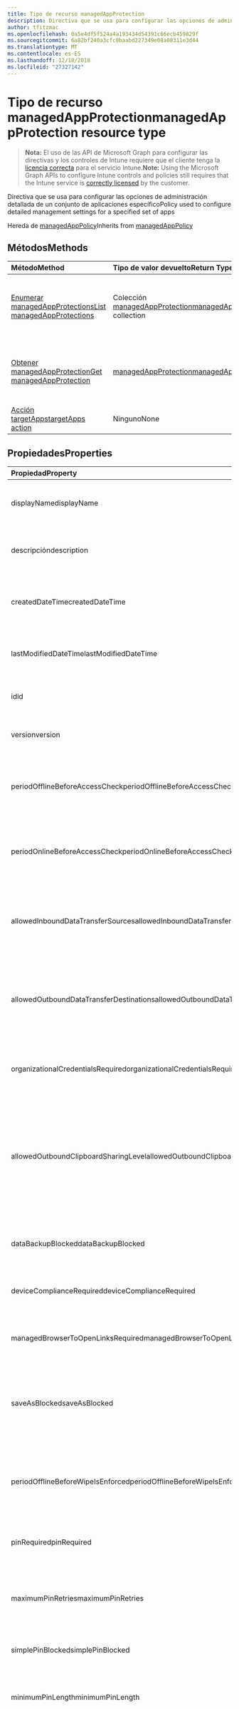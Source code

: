```yaml
---
title: Tipo de recurso managedAppProtection
description: Directiva que se usa para configurar las opciones de administración detallada de un conjunto de aplicaciones específico
author: tfitzmac
ms.openlocfilehash: 0a5e4df5f524a4a193434d54391c66ecb459829f
ms.sourcegitcommit: 6a82bf240a3cfc0baabd227349e08a08311e3d44
ms.translationtype: MT
ms.contentlocale: es-ES
ms.lasthandoff: 12/18/2018
ms.locfileid: "27327142"
---
```

# <a name="managedappprotection-resource-type"></a><span data-ttu-id="9ebfb-103">Tipo de recurso managedAppProtection</span><span class="sxs-lookup"><span data-stu-id="9ebfb-103">managedAppProtection resource type</span></span>

> <span data-ttu-id="9ebfb-104">**Nota:** El uso de las API de Microsoft Graph para configurar las directivas y los controles de Intune requiere que el cliente tenga la [licencia correcta](https://go.microsoft.com/fwlink/?linkid=839381) para el servicio Intune.</span><span class="sxs-lookup"><span data-stu-id="9ebfb-104">**Note:** Using the Microsoft Graph APIs to configure Intune controls and policies still requires that the Intune service is [correctly licensed](https://go.microsoft.com/fwlink/?linkid=839381) by the customer.</span></span>

<span data-ttu-id="9ebfb-105">Directiva que se usa para configurar las opciones de administración detallada de un conjunto de aplicaciones específico</span><span class="sxs-lookup"><span data-stu-id="9ebfb-105">Policy used to configure detailed management settings for a specified set of apps</span></span>

<span data-ttu-id="9ebfb-106">Hereda de [managedAppPolicy](../resources/intune-mam-managedapppolicy.md)</span><span class="sxs-lookup"><span data-stu-id="9ebfb-106">Inherits from [managedAppPolicy](../resources/intune-mam-managedapppolicy.md)</span></span>

## <a name="methods"></a><span data-ttu-id="9ebfb-107">Métodos</span><span class="sxs-lookup"><span data-stu-id="9ebfb-107">Methods</span></span>
|<span data-ttu-id="9ebfb-108">Método</span><span class="sxs-lookup"><span data-stu-id="9ebfb-108">Method</span></span>|<span data-ttu-id="9ebfb-109">Tipo de valor devuelto</span><span class="sxs-lookup"><span data-stu-id="9ebfb-109">Return Type</span></span>|<span data-ttu-id="9ebfb-110">Descripción</span><span class="sxs-lookup"><span data-stu-id="9ebfb-110">Description</span></span>|
|:---|:---|:---|
|[<span data-ttu-id="9ebfb-111">Enumerar managedAppProtections</span><span class="sxs-lookup"><span data-stu-id="9ebfb-111">List managedAppProtections</span></span>](../api/intune-mam-managedappprotection-list.md)|<span data-ttu-id="9ebfb-112">Colección [managedAppProtection](../resources/intune-mam-managedappprotection.md)</span><span class="sxs-lookup"><span data-stu-id="9ebfb-112">[managedAppProtection](../resources/intune-mam-managedappprotection.md) collection</span></span>|<span data-ttu-id="9ebfb-113">Enumere las propiedades y las relaciones de los objetos [managedAppProtection](../resources/intune-mam-managedappprotection.md).</span><span class="sxs-lookup"><span data-stu-id="9ebfb-113">List properties and relationships of the [managedAppProtection](../resources/intune-mam-managedappprotection.md) objects.</span></span>|
|[<span data-ttu-id="9ebfb-114">Obtener managedAppProtection</span><span class="sxs-lookup"><span data-stu-id="9ebfb-114">Get managedAppProtection</span></span>](../api/intune-mam-managedappprotection-get.md)|[<span data-ttu-id="9ebfb-115">managedAppProtection</span><span class="sxs-lookup"><span data-stu-id="9ebfb-115">managedAppProtection</span></span>](../resources/intune-mam-managedappprotection.md)|<span data-ttu-id="9ebfb-116">Lea las propiedades y las relaciones del objeto [managedAppProtection](../resources/intune-mam-managedappprotection.md).</span><span class="sxs-lookup"><span data-stu-id="9ebfb-116">Read properties and relationships of the [managedAppProtection](../resources/intune-mam-managedappprotection.md) object.</span></span>|
|[<span data-ttu-id="9ebfb-117">Acción targetApps</span><span class="sxs-lookup"><span data-stu-id="9ebfb-117">targetApps action</span></span>](../api/intune-mam-managedappprotection-targetapps.md)|<span data-ttu-id="9ebfb-118">Ninguno</span><span class="sxs-lookup"><span data-stu-id="9ebfb-118">None</span></span>|<span data-ttu-id="9ebfb-119">Todavía no documentado</span><span class="sxs-lookup"><span data-stu-id="9ebfb-119">Not yet documented</span></span>|

## <a name="properties"></a><span data-ttu-id="9ebfb-120">Propiedades</span><span class="sxs-lookup"><span data-stu-id="9ebfb-120">Properties</span></span>
|<span data-ttu-id="9ebfb-121">Propiedad</span><span class="sxs-lookup"><span data-stu-id="9ebfb-121">Property</span></span>|<span data-ttu-id="9ebfb-122">Tipo</span><span class="sxs-lookup"><span data-stu-id="9ebfb-122">Type</span></span>|<span data-ttu-id="9ebfb-123">Descripción</span><span class="sxs-lookup"><span data-stu-id="9ebfb-123">Description</span></span>|
|:---|:---|:---|
|<span data-ttu-id="9ebfb-124">displayName</span><span class="sxs-lookup"><span data-stu-id="9ebfb-124">displayName</span></span>|<span data-ttu-id="9ebfb-125">String</span><span class="sxs-lookup"><span data-stu-id="9ebfb-125">String</span></span>|<span data-ttu-id="9ebfb-126">Nombre para mostrar de la directiva.</span><span class="sxs-lookup"><span data-stu-id="9ebfb-126">Policy display name.</span></span> <span data-ttu-id="9ebfb-127">Heredado de [managedAppPolicy](../resources/intune-mam-managedapppolicy.md).</span><span class="sxs-lookup"><span data-stu-id="9ebfb-127">Inherited from [managedAppPolicy](../resources/intune-mam-managedapppolicy.md)</span></span>|
|<span data-ttu-id="9ebfb-128">descripción</span><span class="sxs-lookup"><span data-stu-id="9ebfb-128">description</span></span>|<span data-ttu-id="9ebfb-129">String</span><span class="sxs-lookup"><span data-stu-id="9ebfb-129">String</span></span>|<span data-ttu-id="9ebfb-130">Descripción de la directiva.</span><span class="sxs-lookup"><span data-stu-id="9ebfb-130">The policy's description.</span></span> <span data-ttu-id="9ebfb-131">Heredado de [managedAppPolicy](../resources/intune-mam-managedapppolicy.md).</span><span class="sxs-lookup"><span data-stu-id="9ebfb-131">Inherited from [managedAppPolicy](../resources/intune-mam-managedapppolicy.md)</span></span>|
|<span data-ttu-id="9ebfb-132">createdDateTime</span><span class="sxs-lookup"><span data-stu-id="9ebfb-132">createdDateTime</span></span>|<span data-ttu-id="9ebfb-133">DateTimeOffset</span><span class="sxs-lookup"><span data-stu-id="9ebfb-133">DateTimeOffset</span></span>|<span data-ttu-id="9ebfb-134">Fecha y hora de creación de la directiva.</span><span class="sxs-lookup"><span data-stu-id="9ebfb-134">The date and time the policy was created.</span></span> <span data-ttu-id="9ebfb-135">Heredado de [managedAppPolicy](../resources/intune-mam-managedapppolicy.md).</span><span class="sxs-lookup"><span data-stu-id="9ebfb-135">Inherited from [managedAppPolicy](../resources/intune-mam-managedapppolicy.md)</span></span>|
|<span data-ttu-id="9ebfb-136">lastModifiedDateTime</span><span class="sxs-lookup"><span data-stu-id="9ebfb-136">lastModifiedDateTime</span></span>|<span data-ttu-id="9ebfb-137">DateTimeOffset</span><span class="sxs-lookup"><span data-stu-id="9ebfb-137">DateTimeOffset</span></span>|<span data-ttu-id="9ebfb-138">Última vez que se modificó la directiva.</span><span class="sxs-lookup"><span data-stu-id="9ebfb-138">Last time the policy was modified.</span></span> <span data-ttu-id="9ebfb-139">Heredado de [managedAppPolicy](../resources/intune-mam-managedapppolicy.md).</span><span class="sxs-lookup"><span data-stu-id="9ebfb-139">Inherited from [managedAppPolicy](../resources/intune-mam-managedapppolicy.md)</span></span>|
|<span data-ttu-id="9ebfb-140">id</span><span class="sxs-lookup"><span data-stu-id="9ebfb-140">id</span></span>|<span data-ttu-id="9ebfb-141">String</span><span class="sxs-lookup"><span data-stu-id="9ebfb-141">String</span></span>|<span data-ttu-id="9ebfb-142">Clave de la entidad.</span><span class="sxs-lookup"><span data-stu-id="9ebfb-142">Key of the entity.</span></span> <span data-ttu-id="9ebfb-143">Heredado de [managedAppPolicy](../resources/intune-mam-managedapppolicy.md).</span><span class="sxs-lookup"><span data-stu-id="9ebfb-143">Inherited from [managedAppPolicy](../resources/intune-mam-managedapppolicy.md)</span></span>|
|<span data-ttu-id="9ebfb-144">version</span><span class="sxs-lookup"><span data-stu-id="9ebfb-144">version</span></span>|<span data-ttu-id="9ebfb-145">String</span><span class="sxs-lookup"><span data-stu-id="9ebfb-145">String</span></span>|<span data-ttu-id="9ebfb-146">Versión de la entidad.</span><span class="sxs-lookup"><span data-stu-id="9ebfb-146">Version of the entity.</span></span> <span data-ttu-id="9ebfb-147">Heredado de [managedAppPolicy](../resources/intune-mam-managedapppolicy.md).</span><span class="sxs-lookup"><span data-stu-id="9ebfb-147">Inherited from [managedAppPolicy](../resources/intune-mam-managedapppolicy.md)</span></span>|
|<span data-ttu-id="9ebfb-148">periodOfflineBeforeAccessCheck</span><span class="sxs-lookup"><span data-stu-id="9ebfb-148">periodOfflineBeforeAccessCheck</span></span>|<span data-ttu-id="9ebfb-149">Duración</span><span class="sxs-lookup"><span data-stu-id="9ebfb-149">Duration</span></span>|<span data-ttu-id="9ebfb-150">El período tras el cual se comprueba el acceso cuando el dispositivo no está conectado a Internet.</span><span class="sxs-lookup"><span data-stu-id="9ebfb-150">The period after which access is checked when the device is not connected to the internet.</span></span>|
|<span data-ttu-id="9ebfb-151">periodOnlineBeforeAccessCheck</span><span class="sxs-lookup"><span data-stu-id="9ebfb-151">periodOnlineBeforeAccessCheck</span></span>|<span data-ttu-id="9ebfb-152">Duración</span><span class="sxs-lookup"><span data-stu-id="9ebfb-152">Duration</span></span>|<span data-ttu-id="9ebfb-153">El período tras el cual se comprueba el acceso cuando el dispositivo está conectado a Internet.</span><span class="sxs-lookup"><span data-stu-id="9ebfb-153">The period after which access is checked when the device is connected to the internet.</span></span>|
|<span data-ttu-id="9ebfb-154">allowedInboundDataTransferSources</span><span class="sxs-lookup"><span data-stu-id="9ebfb-154">allowedInboundDataTransferSources</span></span>|[<span data-ttu-id="9ebfb-155">managedAppDataTransferLevel</span><span class="sxs-lookup"><span data-stu-id="9ebfb-155">managedAppDataTransferLevel</span></span>](../resources/intune-mam-managedappdatatransferlevel.md)|<span data-ttu-id="9ebfb-156">Orígenes desde los que permite la transferencia de datos.</span><span class="sxs-lookup"><span data-stu-id="9ebfb-156">Sources from which data is allowed to be transferred.</span></span> <span data-ttu-id="9ebfb-157">Los valores posibles son: `allApps`, `managedApps` y `none`.</span><span class="sxs-lookup"><span data-stu-id="9ebfb-157">Possible values are: `allApps`, `managedApps`, `none`.</span></span>|
|<span data-ttu-id="9ebfb-158">allowedOutboundDataTransferDestinations</span><span class="sxs-lookup"><span data-stu-id="9ebfb-158">allowedOutboundDataTransferDestinations</span></span>|[<span data-ttu-id="9ebfb-159">managedAppDataTransferLevel</span><span class="sxs-lookup"><span data-stu-id="9ebfb-159">managedAppDataTransferLevel</span></span>](../resources/intune-mam-managedappdatatransferlevel.md)|<span data-ttu-id="9ebfb-160">Destinos a los que permite la transferencia de datos.</span><span class="sxs-lookup"><span data-stu-id="9ebfb-160">Destinations to which data is allowed to be transferred.</span></span> <span data-ttu-id="9ebfb-161">Los valores posibles son: `allApps`, `managedApps` y `none`.</span><span class="sxs-lookup"><span data-stu-id="9ebfb-161">Possible values are: `allApps`, `managedApps`, `none`.</span></span>|
|<span data-ttu-id="9ebfb-162">organizationalCredentialsRequired</span><span class="sxs-lookup"><span data-stu-id="9ebfb-162">organizationalCredentialsRequired</span></span>|<span data-ttu-id="9ebfb-163">Boolean</span><span class="sxs-lookup"><span data-stu-id="9ebfb-163">Boolean</span></span>|<span data-ttu-id="9ebfb-164">Indica si son necesarias las credenciales de la organización para usar la aplicación.</span><span class="sxs-lookup"><span data-stu-id="9ebfb-164">Indicates whether organizational credentials are required for app use.</span></span>|
|<span data-ttu-id="9ebfb-165">allowedOutboundClipboardSharingLevel</span><span class="sxs-lookup"><span data-stu-id="9ebfb-165">allowedOutboundClipboardSharingLevel</span></span>|[<span data-ttu-id="9ebfb-166">managedAppClipboardSharingLevel</span><span class="sxs-lookup"><span data-stu-id="9ebfb-166">managedAppClipboardSharingLevel</span></span>](../resources/intune-mam-managedappclipboardsharinglevel.md)|<span data-ttu-id="9ebfb-167">El nivel al que puede compartirse el Portapapeles entre aplicaciones en el dispositivo administrado.</span><span class="sxs-lookup"><span data-stu-id="9ebfb-167">The level to which the clipboard may be shared between apps on the managed device.</span></span> <span data-ttu-id="9ebfb-168">Los valores posibles son: `allApps`, `managedAppsWithPasteIn`, `managedApps` y `blocked`.</span><span class="sxs-lookup"><span data-stu-id="9ebfb-168">Possible values are: `allApps`, `managedAppsWithPasteIn`, `managedApps`, `blocked`.</span></span>|
|<span data-ttu-id="9ebfb-169">dataBackupBlocked</span><span class="sxs-lookup"><span data-stu-id="9ebfb-169">dataBackupBlocked</span></span>|<span data-ttu-id="9ebfb-170">Boolean</span><span class="sxs-lookup"><span data-stu-id="9ebfb-170">Boolean</span></span>|<span data-ttu-id="9ebfb-171">Indica si se bloquea la copia de seguridad de los datos de la aplicación administrada.</span><span class="sxs-lookup"><span data-stu-id="9ebfb-171">Indicates whether the backup of a managed app's data is blocked.</span></span>|
|<span data-ttu-id="9ebfb-172">deviceComplianceRequired</span><span class="sxs-lookup"><span data-stu-id="9ebfb-172">deviceComplianceRequired</span></span>|<span data-ttu-id="9ebfb-173">Boolean</span><span class="sxs-lookup"><span data-stu-id="9ebfb-173">Boolean</span></span>|<span data-ttu-id="9ebfb-174">Indica si se requiere el cumplimiento del dispositivo.</span><span class="sxs-lookup"><span data-stu-id="9ebfb-174">Indicates whether device compliance is required.</span></span>|
|<span data-ttu-id="9ebfb-175">managedBrowserToOpenLinksRequired</span><span class="sxs-lookup"><span data-stu-id="9ebfb-175">managedBrowserToOpenLinksRequired</span></span>|<span data-ttu-id="9ebfb-176">Boolean</span><span class="sxs-lookup"><span data-stu-id="9ebfb-176">Boolean</span></span>|<span data-ttu-id="9ebfb-177">Indica si se deberían abrir los vínculos de Internet en la aplicación del explorador administrado.</span><span class="sxs-lookup"><span data-stu-id="9ebfb-177">Indicates whether internet links should be opened in the managed browser app.</span></span>|
|<span data-ttu-id="9ebfb-178">saveAsBlocked</span><span class="sxs-lookup"><span data-stu-id="9ebfb-178">saveAsBlocked</span></span>|<span data-ttu-id="9ebfb-179">Boolean</span><span class="sxs-lookup"><span data-stu-id="9ebfb-179">Boolean</span></span>|<span data-ttu-id="9ebfb-180">Indica si los usuarios pueden usar el elemento de menú "Guardar como" para guardar una copia de los archivos protegidos.</span><span class="sxs-lookup"><span data-stu-id="9ebfb-180">Indicates whether users may use the "Save As" menu item to save a copy of protected files.</span></span>|
|<span data-ttu-id="9ebfb-181">periodOfflineBeforeWipeIsEnforced</span><span class="sxs-lookup"><span data-stu-id="9ebfb-181">periodOfflineBeforeWipeIsEnforced</span></span>|<span data-ttu-id="9ebfb-182">Duración</span><span class="sxs-lookup"><span data-stu-id="9ebfb-182">Duration</span></span>|<span data-ttu-id="9ebfb-183">La cantidad de tiempo que una aplicación puede estar desconectada de Internet antes de que se borren los datos administrados.</span><span class="sxs-lookup"><span data-stu-id="9ebfb-183">The amount of time an app is allowed to remain disconnected from the internet before all managed data it is wiped.</span></span>|
|<span data-ttu-id="9ebfb-184">pinRequired</span><span class="sxs-lookup"><span data-stu-id="9ebfb-184">pinRequired</span></span>|<span data-ttu-id="9ebfb-185">Boolean</span><span class="sxs-lookup"><span data-stu-id="9ebfb-185">Boolean</span></span>|<span data-ttu-id="9ebfb-186">Indica si se requiere un PIN de nivel de aplicación.</span><span class="sxs-lookup"><span data-stu-id="9ebfb-186">Indicates whether an app-level pin is required.</span></span>|
|<span data-ttu-id="9ebfb-187">maximumPinRetries</span><span class="sxs-lookup"><span data-stu-id="9ebfb-187">maximumPinRetries</span></span>|<span data-ttu-id="9ebfb-188">Int32</span><span class="sxs-lookup"><span data-stu-id="9ebfb-188">Int32</span></span>|<span data-ttu-id="9ebfb-189">Número máximo de reintentos de pin incorrecto intentos antes de la aplicación administrada se bloquea o se borre.</span><span class="sxs-lookup"><span data-stu-id="9ebfb-189">Maximum number of incorrect pin retry attempts before the managed app is either blocked or wiped.</span></span>|
|<span data-ttu-id="9ebfb-190">simplePinBlocked</span><span class="sxs-lookup"><span data-stu-id="9ebfb-190">simplePinBlocked</span></span>|<span data-ttu-id="9ebfb-191">Boolean</span><span class="sxs-lookup"><span data-stu-id="9ebfb-191">Boolean</span></span>|<span data-ttu-id="9ebfb-192">Indica si simplePin está bloqueado.</span><span class="sxs-lookup"><span data-stu-id="9ebfb-192">Indicates whether simplePin is blocked.</span></span>|
|<span data-ttu-id="9ebfb-193">minimumPinLength</span><span class="sxs-lookup"><span data-stu-id="9ebfb-193">minimumPinLength</span></span>|<span data-ttu-id="9ebfb-194">Int32</span><span class="sxs-lookup"><span data-stu-id="9ebfb-194">Int32</span></span>|<span data-ttu-id="9ebfb-195">Longitud mínima de PIN necesaria para un PIN de nivel de aplicación si PinRequired se establece en True</span><span class="sxs-lookup"><span data-stu-id="9ebfb-195">Minimum pin length required for an app-level pin if PinRequired is set to True</span></span>|
|<span data-ttu-id="9ebfb-196">pinCharacterSet</span><span class="sxs-lookup"><span data-stu-id="9ebfb-196">pinCharacterSet</span></span>|[<span data-ttu-id="9ebfb-197">managedAppPinCharacterSet</span><span class="sxs-lookup"><span data-stu-id="9ebfb-197">managedAppPinCharacterSet</span></span>](../resources/intune-mam-managedapppincharacterset.md)|<span data-ttu-id="9ebfb-198">Conjunto de caracteres que se puede usar para un PIN de nivel de aplicación si PinRequired se establece en True.</span><span class="sxs-lookup"><span data-stu-id="9ebfb-198">Character set which may be used for an app-level pin if PinRequired is set to True.</span></span> <span data-ttu-id="9ebfb-199">Los valores posibles son: `numeric` y `alphanumericAndSymbol`.</span><span class="sxs-lookup"><span data-stu-id="9ebfb-199">Possible values are: `numeric`, `alphanumericAndSymbol`.</span></span>|
|<span data-ttu-id="9ebfb-200">periodBeforePinReset</span><span class="sxs-lookup"><span data-stu-id="9ebfb-200">periodBeforePinReset</span></span>|<span data-ttu-id="9ebfb-201">Duración</span><span class="sxs-lookup"><span data-stu-id="9ebfb-201">Duration</span></span>|<span data-ttu-id="9ebfb-202">TimePeriod antes de que se deba restablecer el PIN de todos los niveles si PinRequired se establece en True.</span><span class="sxs-lookup"><span data-stu-id="9ebfb-202">TimePeriod before the all-level pin must be reset if PinRequired is set to True.</span></span>|
|<span data-ttu-id="9ebfb-203">allowedDataStorageLocations</span><span class="sxs-lookup"><span data-stu-id="9ebfb-203">allowedDataStorageLocations</span></span>|<span data-ttu-id="9ebfb-204">colección de [managedAppDataStorageLocation](../resources/intune-mam-managedappdatastoragelocation.md)</span><span class="sxs-lookup"><span data-stu-id="9ebfb-204">[managedAppDataStorageLocation](../resources/intune-mam-managedappdatastoragelocation.md) collection</span></span>|<span data-ttu-id="9ebfb-205">Ubicaciones de almacenamiento de datos en las que un usuario puede almacenar datos administrados.</span><span class="sxs-lookup"><span data-stu-id="9ebfb-205">Data storage locations where a user may store managed data.</span></span>|
|<span data-ttu-id="9ebfb-206">contactSyncBlocked</span><span class="sxs-lookup"><span data-stu-id="9ebfb-206">contactSyncBlocked</span></span>|<span data-ttu-id="9ebfb-207">Boolean</span><span class="sxs-lookup"><span data-stu-id="9ebfb-207">Boolean</span></span>|<span data-ttu-id="9ebfb-208">Indica si se pueden sincronizar los contactos en el dispositivo del usuario.</span><span class="sxs-lookup"><span data-stu-id="9ebfb-208">Indicates whether contacts can be synced to the user's device.</span></span>|
|<span data-ttu-id="9ebfb-209">printBlocked</span><span class="sxs-lookup"><span data-stu-id="9ebfb-209">printBlocked</span></span>|<span data-ttu-id="9ebfb-210">Boolean</span><span class="sxs-lookup"><span data-stu-id="9ebfb-210">Boolean</span></span>|<span data-ttu-id="9ebfb-211">Indica si se puede imprimir desde las aplicaciones administradas.</span><span class="sxs-lookup"><span data-stu-id="9ebfb-211">Indicates whether printing is allowed from managed apps.</span></span>|
|<span data-ttu-id="9ebfb-212">fingerprintBlocked</span><span class="sxs-lookup"><span data-stu-id="9ebfb-212">fingerprintBlocked</span></span>|<span data-ttu-id="9ebfb-213">Boolean</span><span class="sxs-lookup"><span data-stu-id="9ebfb-213">Boolean</span></span>|<span data-ttu-id="9ebfb-214">Indica si se permite el uso del lector de huella digital en lugar de un PIN si PinRequired se establece en True.</span><span class="sxs-lookup"><span data-stu-id="9ebfb-214">Indicates whether use of the fingerprint reader is allowed in place of a pin if PinRequired is set to True.</span></span>|
|<span data-ttu-id="9ebfb-215">disableAppPinIfDevicePinIsSet</span><span class="sxs-lookup"><span data-stu-id="9ebfb-215">disableAppPinIfDevicePinIsSet</span></span>|<span data-ttu-id="9ebfb-216">Boolean</span><span class="sxs-lookup"><span data-stu-id="9ebfb-216">Boolean</span></span>|<span data-ttu-id="9ebfb-217">Indica si es necesario el uso del PIN de la aplicación si se establece el PIN del dispositivo.</span><span class="sxs-lookup"><span data-stu-id="9ebfb-217">Indicates whether use of the app pin is required if the device pin is set.</span></span>|
|<span data-ttu-id="9ebfb-218">minimumRequiredOsVersion</span><span class="sxs-lookup"><span data-stu-id="9ebfb-218">minimumRequiredOsVersion</span></span>|<span data-ttu-id="9ebfb-219">String</span><span class="sxs-lookup"><span data-stu-id="9ebfb-219">String</span></span>|<span data-ttu-id="9ebfb-220">Las versiones anteriores a la versión especificada impedirán que la aplicación administrada obtenga acceso a los datos de la compañía.</span><span class="sxs-lookup"><span data-stu-id="9ebfb-220">Versions less than the specified version will block the managed app from accessing company data.</span></span>|
|<span data-ttu-id="9ebfb-221">minimumWarningOsVersion</span><span class="sxs-lookup"><span data-stu-id="9ebfb-221">minimumWarningOsVersion</span></span>|<span data-ttu-id="9ebfb-222">String</span><span class="sxs-lookup"><span data-stu-id="9ebfb-222">String</span></span>|<span data-ttu-id="9ebfb-223">Las versiones anteriores a la versión especificada provocarán un mensaje de advertencia en la aplicación administrada que intenta obtener acceso a los datos de la compañía.</span><span class="sxs-lookup"><span data-stu-id="9ebfb-223">Versions less than the specified version will result in warning message on the managed app from accessing company data.</span></span>|
|<span data-ttu-id="9ebfb-224">minimumRequiredAppVersion</span><span class="sxs-lookup"><span data-stu-id="9ebfb-224">minimumRequiredAppVersion</span></span>|<span data-ttu-id="9ebfb-225">String</span><span class="sxs-lookup"><span data-stu-id="9ebfb-225">String</span></span>|<span data-ttu-id="9ebfb-226">Las versiones anteriores a la versión especificada impedirán que la aplicación administrada obtenga acceso a los datos de la compañía.</span><span class="sxs-lookup"><span data-stu-id="9ebfb-226">Versions less than the specified version will block the managed app from accessing company data.</span></span>|
|<span data-ttu-id="9ebfb-227">minimumWarningAppVersion</span><span class="sxs-lookup"><span data-stu-id="9ebfb-227">minimumWarningAppVersion</span></span>|<span data-ttu-id="9ebfb-228">String</span><span class="sxs-lookup"><span data-stu-id="9ebfb-228">String</span></span>|<span data-ttu-id="9ebfb-229">Las versiones anteriores a la versión especificada provocarán un mensaje de advertencia en la aplicación administrada.</span><span class="sxs-lookup"><span data-stu-id="9ebfb-229">Versions less than the specified version will result in warning message on the managed app.</span></span>|

## <a name="relationships"></a><span data-ttu-id="9ebfb-230">Relaciones</span><span class="sxs-lookup"><span data-stu-id="9ebfb-230">Relationships</span></span>
<span data-ttu-id="9ebfb-231">Ninguna</span><span class="sxs-lookup"><span data-stu-id="9ebfb-231">None</span></span>
## <a name="json-representation"></a><span data-ttu-id="9ebfb-232">Representación JSON</span><span class="sxs-lookup"><span data-stu-id="9ebfb-232">JSON Representation</span></span>
<span data-ttu-id="9ebfb-233">Aquí tiene una representación JSON del recurso.</span><span class="sxs-lookup"><span data-stu-id="9ebfb-233">Here is a JSON representation of the resource.</span></span>
<!-- {
  "blockType": "resource",
  "keyProperty": "id",
  "@odata.type": "microsoft.graph.managedAppProtection"
}
-->
``` json
{
  "@odata.type": "#microsoft.graph.managedAppProtection",
  "displayName": "String",
  "description": "String",
  "createdDateTime": "String (timestamp)",
  "lastModifiedDateTime": "String (timestamp)",
  "id": "String (identifier)",
  "version": "String",
  "periodOfflineBeforeAccessCheck": "String (duration)",
  "periodOnlineBeforeAccessCheck": "String (duration)",
  "allowedInboundDataTransferSources": "String",
  "allowedOutboundDataTransferDestinations": "String",
  "organizationalCredentialsRequired": true,
  "allowedOutboundClipboardSharingLevel": "String",
  "dataBackupBlocked": true,
  "deviceComplianceRequired": true,
  "managedBrowserToOpenLinksRequired": true,
  "saveAsBlocked": true,
  "periodOfflineBeforeWipeIsEnforced": "String (duration)",
  "pinRequired": true,
  "maximumPinRetries": 1024,
  "simplePinBlocked": true,
  "minimumPinLength": 1024,
  "pinCharacterSet": "String",
  "periodBeforePinReset": "String (duration)",
  "allowedDataStorageLocations": [
    "String"
  ],
  "contactSyncBlocked": true,
  "printBlocked": true,
  "fingerprintBlocked": true,
  "disableAppPinIfDevicePinIsSet": true,
  "minimumRequiredOsVersion": "String",
  "minimumWarningOsVersion": "String",
  "minimumRequiredAppVersion": "String",
  "minimumWarningAppVersion": "String"
}
```

<!-- {
  "type": "#page.annotation",
  "suppressions": [
     "Warning: /api-reference/v1.0/resources/intune-mam-managedappprotection.md/microsoft.graph.managedAppProtection/allowedDataStorageLocations:
      Inconsistent types between parameter (String) and table (Object)"
  ],
}
-->


